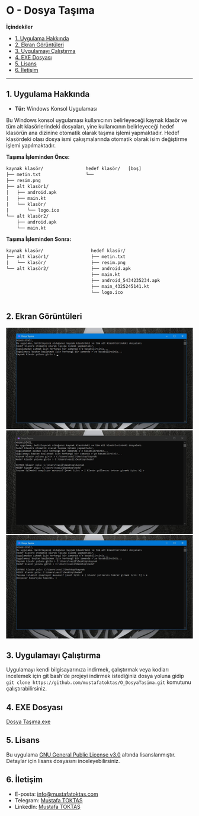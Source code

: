 # O - Dosya Taşıma

**İçindekiler**

  - [1. Uygulama Hakkında](#1-uygulama-hakkında)
  - [2. Ekran Görüntüleri](#2-ekran-görüntüleri)
  - [3. Uygulamayı Çalıştırma](#3-uygulamayı-çalıştırma)
  - [4. EXE Dosyası](#4-exe-dosyası)
  - [5. Lisans](#5-lisans)
  - [6. İletişim](#6-i̇letişim)

---


## 1. Uygulama Hakkında

  - **Tür:** Windows Konsol Uygulaması


Bu Windows konsol uygulaması kullanıcının belirleyeceği kaynak klasör ve tüm alt klasörlerindeki dosyaları, yine kullanıcının belirleyeceği hedef klasörün ana dizinine otomatik olarak taşıma işlemi yapmaktadır. Hedef klasördeki olası dosya ismi çakışmalarında otomatik olarak isim değiştirme işlemi yapılmaktadır.

**Taşıma İşleminden Önce:**
```
kaynak klasör/                hedef klasör/   [boş]
├── metin.txt                 └── 
├── resim.png                 
├── alt klasör1/
│   ├── android.apk
│   ├── main.kt
|   └── klasör/
|       └── logo.ico    
└── alt klasör2/
    ├── android.apk
    └── main.kt
```
**Taşıma İşleminden Sonra:**
```
kaynak klasör/                  hedef klasör/
├── alt klasör1/                ├── metin.txt
|   └── klasör/                 ├── resim.png
└── alt klasör2/                ├── android.apk
                                ├── main.kt
                                ├── android_5434235234.apk
                                ├── main_4325245141.kt
                                └── logo.ico
                                
```


## 2. Ekran Görüntüleri
![Ekran Görüntüsü 1](./README%20RESOURCES/Ekran%20Görüntüsü%201.jpg)
![Ekran Görüntüsü 2](./README%20RESOURCES/Ekran%20Görüntüsü%202.jpg)
![Ekran Görüntüsü 3](./README%20RESOURCES/Ekran%20Görüntüsü%203.jpg)


## 3. Uygulamayı Çalıştırma

Uygulamayı kendi bilgisayarınıza indirmek, çalıştırmak veya kodları incelemek için git bash'de projeyi indirmek istediğiniz dosya yoluna gidip `git clone https://github.com/mustafatoktas/O_DosyaTasima.git` komutunu çalıştırabilirsiniz.


## 4. EXE Dosyası

[Dosya Taşıma.exe](./README%20RESOURCES/Dosya%20Taşıma.exe)


## 5. Lisans

Bu uygulama [GNU General Public License v3.0](LICENSE) altında lisanslanmıştır. Detaylar için lisans dosyasını inceleyebilirsiniz.


## 6. İletişim

- E-posta: [info@mustafatoktas.com](mailto:info@mustafatoktas.com)
- Telegram: [Mustafa TOKTAŞ](https://t.me/mustafatoktas00)
- LinkedIn: [Mustafa TOKTAŞ](https://www.linkedin.com/in/mustafatoktas/)

